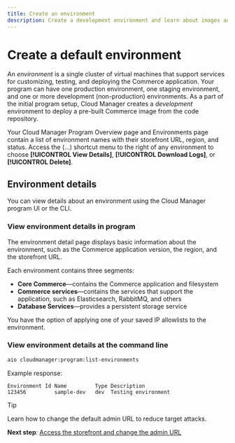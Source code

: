 ```yaml
---
title: Create an environment
description: Create a development environment and learn about images and environment types.
---
```


# Create a default environment

An _environment_ is a single cluster of virtual machines that support services for customizing, testing, and deploying the Commerce application. Your program can have one production environment, one staging environment, and one or more development (non-production) environments. As a part of the initial program setup, Cloud Manager creates a _development_ environment to deploy a pre-built Commerce image from the code repository.


Your Cloud Manager Program Overview page and Environments page contain a list of environment names with their storefront URL, region, and status. Access the (...) shortcut menu to the right of any environment to choose **[!UICONTROL View Details]**, **[!UICONTROL Download Logs]**, or **[!UICONTROL Delete]**.

## Environment details

You can view details about an environment using the Cloud Manager program UI or the CLI.

### View environment details in program

The environment detail page displays basic information about the environment, such as the Commerce application version, the region, and the storefront URL.

Each environment contains three segments:

- **Core Commerce**—contains the Commerce application and filesystem
- **Commerce services**—contains the services that support the application, such as Elasticsearch, RabbitMQ, and others
- **Database Services**—provides a persistent storage service

You have the option of applying one of your saved IP allowlists to the environment.

### View environment details at the command line

```bash
aio cloudmanager:program:list-environments
```

Example response:

```terminal
Environment Id Name         Type Description
123456         sample-dev   dev  Testing environment
```

>[!TIP]
>
> Learn how to change the default admin URL to reduce target attacks.
>
>**Next step**: [Access the storefront and change the admin URL](access-storefront.md)
